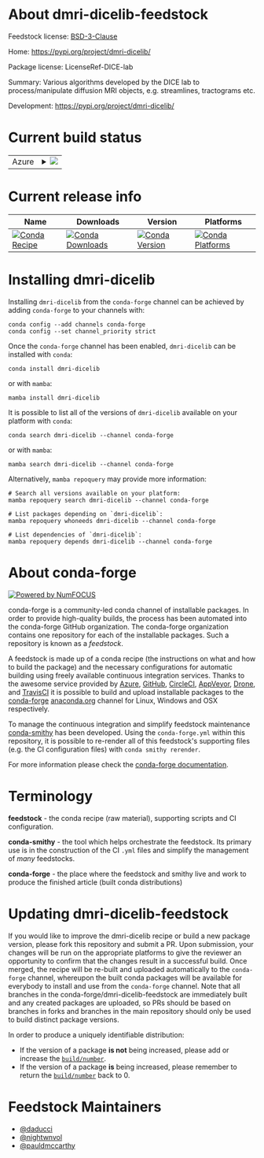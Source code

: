 About dmri-dicelib-feedstock
============================

Feedstock license: [BSD-3-Clause](https://github.com/conda-forge/dmri-dicelib-feedstock/blob/main/LICENSE.txt)

Home: https://pypi.org/project/dmri-dicelib/

Package license: LicenseRef-DICE-lab

Summary: Various algorithms developed by the DICE lab to process/manipulate diffusion MRI objects, e.g. streamlines, tractograms etc.

Development: https://pypi.org/project/dmri-dicelib/

Current build status
====================


<table>
    
  <tr>
    <td>Azure</td>
    <td>
      <details>
        <summary>
          <a href="https://dev.azure.com/conda-forge/feedstock-builds/_build/latest?definitionId=21494&branchName=main">
            <img src="https://dev.azure.com/conda-forge/feedstock-builds/_apis/build/status/dmri-dicelib-feedstock?branchName=main">
          </a>
        </summary>
        <table>
          <thead><tr><th>Variant</th><th>Status</th></tr></thead>
          <tbody><tr>
              <td>linux_64_python3.10.____cpython</td>
              <td>
                <a href="https://dev.azure.com/conda-forge/feedstock-builds/_build/latest?definitionId=21494&branchName=main">
                  <img src="https://dev.azure.com/conda-forge/feedstock-builds/_apis/build/status/dmri-dicelib-feedstock?branchName=main&jobName=linux&configuration=linux%20linux_64_python3.10.____cpython" alt="variant">
                </a>
              </td>
            </tr><tr>
              <td>linux_64_python3.11.____cpython</td>
              <td>
                <a href="https://dev.azure.com/conda-forge/feedstock-builds/_build/latest?definitionId=21494&branchName=main">
                  <img src="https://dev.azure.com/conda-forge/feedstock-builds/_apis/build/status/dmri-dicelib-feedstock?branchName=main&jobName=linux&configuration=linux%20linux_64_python3.11.____cpython" alt="variant">
                </a>
              </td>
            </tr><tr>
              <td>linux_64_python3.12.____cpython</td>
              <td>
                <a href="https://dev.azure.com/conda-forge/feedstock-builds/_build/latest?definitionId=21494&branchName=main">
                  <img src="https://dev.azure.com/conda-forge/feedstock-builds/_apis/build/status/dmri-dicelib-feedstock?branchName=main&jobName=linux&configuration=linux%20linux_64_python3.12.____cpython" alt="variant">
                </a>
              </td>
            </tr><tr>
              <td>linux_64_python3.13.____cp313</td>
              <td>
                <a href="https://dev.azure.com/conda-forge/feedstock-builds/_build/latest?definitionId=21494&branchName=main">
                  <img src="https://dev.azure.com/conda-forge/feedstock-builds/_apis/build/status/dmri-dicelib-feedstock?branchName=main&jobName=linux&configuration=linux%20linux_64_python3.13.____cp313" alt="variant">
                </a>
              </td>
            </tr><tr>
              <td>linux_64_python3.9.____cpython</td>
              <td>
                <a href="https://dev.azure.com/conda-forge/feedstock-builds/_build/latest?definitionId=21494&branchName=main">
                  <img src="https://dev.azure.com/conda-forge/feedstock-builds/_apis/build/status/dmri-dicelib-feedstock?branchName=main&jobName=linux&configuration=linux%20linux_64_python3.9.____cpython" alt="variant">
                </a>
              </td>
            </tr><tr>
              <td>osx_64_python3.10.____cpython</td>
              <td>
                <a href="https://dev.azure.com/conda-forge/feedstock-builds/_build/latest?definitionId=21494&branchName=main">
                  <img src="https://dev.azure.com/conda-forge/feedstock-builds/_apis/build/status/dmri-dicelib-feedstock?branchName=main&jobName=osx&configuration=osx%20osx_64_python3.10.____cpython" alt="variant">
                </a>
              </td>
            </tr><tr>
              <td>osx_64_python3.11.____cpython</td>
              <td>
                <a href="https://dev.azure.com/conda-forge/feedstock-builds/_build/latest?definitionId=21494&branchName=main">
                  <img src="https://dev.azure.com/conda-forge/feedstock-builds/_apis/build/status/dmri-dicelib-feedstock?branchName=main&jobName=osx&configuration=osx%20osx_64_python3.11.____cpython" alt="variant">
                </a>
              </td>
            </tr><tr>
              <td>osx_64_python3.12.____cpython</td>
              <td>
                <a href="https://dev.azure.com/conda-forge/feedstock-builds/_build/latest?definitionId=21494&branchName=main">
                  <img src="https://dev.azure.com/conda-forge/feedstock-builds/_apis/build/status/dmri-dicelib-feedstock?branchName=main&jobName=osx&configuration=osx%20osx_64_python3.12.____cpython" alt="variant">
                </a>
              </td>
            </tr><tr>
              <td>osx_64_python3.13.____cp313</td>
              <td>
                <a href="https://dev.azure.com/conda-forge/feedstock-builds/_build/latest?definitionId=21494&branchName=main">
                  <img src="https://dev.azure.com/conda-forge/feedstock-builds/_apis/build/status/dmri-dicelib-feedstock?branchName=main&jobName=osx&configuration=osx%20osx_64_python3.13.____cp313" alt="variant">
                </a>
              </td>
            </tr><tr>
              <td>osx_64_python3.9.____cpython</td>
              <td>
                <a href="https://dev.azure.com/conda-forge/feedstock-builds/_build/latest?definitionId=21494&branchName=main">
                  <img src="https://dev.azure.com/conda-forge/feedstock-builds/_apis/build/status/dmri-dicelib-feedstock?branchName=main&jobName=osx&configuration=osx%20osx_64_python3.9.____cpython" alt="variant">
                </a>
              </td>
            </tr><tr>
              <td>osx_arm64_python3.10.____cpython</td>
              <td>
                <a href="https://dev.azure.com/conda-forge/feedstock-builds/_build/latest?definitionId=21494&branchName=main">
                  <img src="https://dev.azure.com/conda-forge/feedstock-builds/_apis/build/status/dmri-dicelib-feedstock?branchName=main&jobName=osx&configuration=osx%20osx_arm64_python3.10.____cpython" alt="variant">
                </a>
              </td>
            </tr><tr>
              <td>osx_arm64_python3.11.____cpython</td>
              <td>
                <a href="https://dev.azure.com/conda-forge/feedstock-builds/_build/latest?definitionId=21494&branchName=main">
                  <img src="https://dev.azure.com/conda-forge/feedstock-builds/_apis/build/status/dmri-dicelib-feedstock?branchName=main&jobName=osx&configuration=osx%20osx_arm64_python3.11.____cpython" alt="variant">
                </a>
              </td>
            </tr><tr>
              <td>osx_arm64_python3.12.____cpython</td>
              <td>
                <a href="https://dev.azure.com/conda-forge/feedstock-builds/_build/latest?definitionId=21494&branchName=main">
                  <img src="https://dev.azure.com/conda-forge/feedstock-builds/_apis/build/status/dmri-dicelib-feedstock?branchName=main&jobName=osx&configuration=osx%20osx_arm64_python3.12.____cpython" alt="variant">
                </a>
              </td>
            </tr><tr>
              <td>osx_arm64_python3.13.____cp313</td>
              <td>
                <a href="https://dev.azure.com/conda-forge/feedstock-builds/_build/latest?definitionId=21494&branchName=main">
                  <img src="https://dev.azure.com/conda-forge/feedstock-builds/_apis/build/status/dmri-dicelib-feedstock?branchName=main&jobName=osx&configuration=osx%20osx_arm64_python3.13.____cp313" alt="variant">
                </a>
              </td>
            </tr><tr>
              <td>osx_arm64_python3.9.____cpython</td>
              <td>
                <a href="https://dev.azure.com/conda-forge/feedstock-builds/_build/latest?definitionId=21494&branchName=main">
                  <img src="https://dev.azure.com/conda-forge/feedstock-builds/_apis/build/status/dmri-dicelib-feedstock?branchName=main&jobName=osx&configuration=osx%20osx_arm64_python3.9.____cpython" alt="variant">
                </a>
              </td>
            </tr><tr>
              <td>win_64_python3.10.____cpython</td>
              <td>
                <a href="https://dev.azure.com/conda-forge/feedstock-builds/_build/latest?definitionId=21494&branchName=main">
                  <img src="https://dev.azure.com/conda-forge/feedstock-builds/_apis/build/status/dmri-dicelib-feedstock?branchName=main&jobName=win&configuration=win%20win_64_python3.10.____cpython" alt="variant">
                </a>
              </td>
            </tr><tr>
              <td>win_64_python3.11.____cpython</td>
              <td>
                <a href="https://dev.azure.com/conda-forge/feedstock-builds/_build/latest?definitionId=21494&branchName=main">
                  <img src="https://dev.azure.com/conda-forge/feedstock-builds/_apis/build/status/dmri-dicelib-feedstock?branchName=main&jobName=win&configuration=win%20win_64_python3.11.____cpython" alt="variant">
                </a>
              </td>
            </tr><tr>
              <td>win_64_python3.12.____cpython</td>
              <td>
                <a href="https://dev.azure.com/conda-forge/feedstock-builds/_build/latest?definitionId=21494&branchName=main">
                  <img src="https://dev.azure.com/conda-forge/feedstock-builds/_apis/build/status/dmri-dicelib-feedstock?branchName=main&jobName=win&configuration=win%20win_64_python3.12.____cpython" alt="variant">
                </a>
              </td>
            </tr><tr>
              <td>win_64_python3.13.____cp313</td>
              <td>
                <a href="https://dev.azure.com/conda-forge/feedstock-builds/_build/latest?definitionId=21494&branchName=main">
                  <img src="https://dev.azure.com/conda-forge/feedstock-builds/_apis/build/status/dmri-dicelib-feedstock?branchName=main&jobName=win&configuration=win%20win_64_python3.13.____cp313" alt="variant">
                </a>
              </td>
            </tr><tr>
              <td>win_64_python3.9.____cpython</td>
              <td>
                <a href="https://dev.azure.com/conda-forge/feedstock-builds/_build/latest?definitionId=21494&branchName=main">
                  <img src="https://dev.azure.com/conda-forge/feedstock-builds/_apis/build/status/dmri-dicelib-feedstock?branchName=main&jobName=win&configuration=win%20win_64_python3.9.____cpython" alt="variant">
                </a>
              </td>
            </tr>
          </tbody>
        </table>
      </details>
    </td>
  </tr>
</table>

Current release info
====================

| Name | Downloads | Version | Platforms |
| --- | --- | --- | --- |
| [![Conda Recipe](https://img.shields.io/badge/recipe-dmri--dicelib-green.svg)](https://anaconda.org/conda-forge/dmri-dicelib) | [![Conda Downloads](https://img.shields.io/conda/dn/conda-forge/dmri-dicelib.svg)](https://anaconda.org/conda-forge/dmri-dicelib) | [![Conda Version](https://img.shields.io/conda/vn/conda-forge/dmri-dicelib.svg)](https://anaconda.org/conda-forge/dmri-dicelib) | [![Conda Platforms](https://img.shields.io/conda/pn/conda-forge/dmri-dicelib.svg)](https://anaconda.org/conda-forge/dmri-dicelib) |

Installing dmri-dicelib
=======================

Installing `dmri-dicelib` from the `conda-forge` channel can be achieved by adding `conda-forge` to your channels with:

```
conda config --add channels conda-forge
conda config --set channel_priority strict
```

Once the `conda-forge` channel has been enabled, `dmri-dicelib` can be installed with `conda`:

```
conda install dmri-dicelib
```

or with `mamba`:

```
mamba install dmri-dicelib
```

It is possible to list all of the versions of `dmri-dicelib` available on your platform with `conda`:

```
conda search dmri-dicelib --channel conda-forge
```

or with `mamba`:

```
mamba search dmri-dicelib --channel conda-forge
```

Alternatively, `mamba repoquery` may provide more information:

```
# Search all versions available on your platform:
mamba repoquery search dmri-dicelib --channel conda-forge

# List packages depending on `dmri-dicelib`:
mamba repoquery whoneeds dmri-dicelib --channel conda-forge

# List dependencies of `dmri-dicelib`:
mamba repoquery depends dmri-dicelib --channel conda-forge
```


About conda-forge
=================

[![Powered by
NumFOCUS](https://img.shields.io/badge/powered%20by-NumFOCUS-orange.svg?style=flat&colorA=E1523D&colorB=007D8A)](https://numfocus.org)

conda-forge is a community-led conda channel of installable packages.
In order to provide high-quality builds, the process has been automated into the
conda-forge GitHub organization. The conda-forge organization contains one repository
for each of the installable packages. Such a repository is known as a *feedstock*.

A feedstock is made up of a conda recipe (the instructions on what and how to build
the package) and the necessary configurations for automatic building using freely
available continuous integration services. Thanks to the awesome service provided by
[Azure](https://azure.microsoft.com/en-us/services/devops/), [GitHub](https://github.com/),
[CircleCI](https://circleci.com/), [AppVeyor](https://www.appveyor.com/),
[Drone](https://cloud.drone.io/welcome), and [TravisCI](https://travis-ci.com/)
it is possible to build and upload installable packages to the
[conda-forge](https://anaconda.org/conda-forge) [anaconda.org](https://anaconda.org/)
channel for Linux, Windows and OSX respectively.

To manage the continuous integration and simplify feedstock maintenance
[conda-smithy](https://github.com/conda-forge/conda-smithy) has been developed.
Using the ``conda-forge.yml`` within this repository, it is possible to re-render all of
this feedstock's supporting files (e.g. the CI configuration files) with ``conda smithy rerender``.

For more information please check the [conda-forge documentation](https://conda-forge.org/docs/).

Terminology
===========

**feedstock** - the conda recipe (raw material), supporting scripts and CI configuration.

**conda-smithy** - the tool which helps orchestrate the feedstock.
                   Its primary use is in the construction of the CI ``.yml`` files
                   and simplify the management of *many* feedstocks.

**conda-forge** - the place where the feedstock and smithy live and work to
                  produce the finished article (built conda distributions)


Updating dmri-dicelib-feedstock
===============================

If you would like to improve the dmri-dicelib recipe or build a new
package version, please fork this repository and submit a PR. Upon submission,
your changes will be run on the appropriate platforms to give the reviewer an
opportunity to confirm that the changes result in a successful build. Once
merged, the recipe will be re-built and uploaded automatically to the
`conda-forge` channel, whereupon the built conda packages will be available for
everybody to install and use from the `conda-forge` channel.
Note that all branches in the conda-forge/dmri-dicelib-feedstock are
immediately built and any created packages are uploaded, so PRs should be based
on branches in forks and branches in the main repository should only be used to
build distinct package versions.

In order to produce a uniquely identifiable distribution:
 * If the version of a package **is not** being increased, please add or increase
   the [``build/number``](https://docs.conda.io/projects/conda-build/en/latest/resources/define-metadata.html#build-number-and-string).
 * If the version of a package **is** being increased, please remember to return
   the [``build/number``](https://docs.conda.io/projects/conda-build/en/latest/resources/define-metadata.html#build-number-and-string)
   back to 0.

Feedstock Maintainers
=====================

* [@daducci](https://github.com/daducci/)
* [@nightwnvol](https://github.com/nightwnvol/)
* [@pauldmccarthy](https://github.com/pauldmccarthy/)

